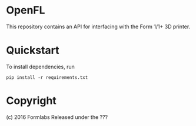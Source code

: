 # OpenFL
This repository contains an API for interfacing with the Form 1/1+ 3D printer.

# Quickstart
To install dependencies, run
```
pip install -r requirements.txt
```

# Copyright
(c) 2016 Formlabs
Released under the ???
